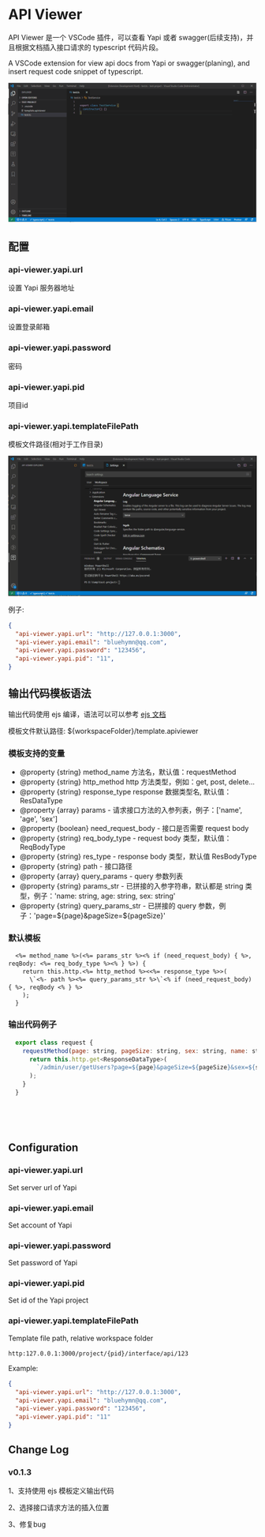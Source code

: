 # API Viewer
API Viewer 是一个 VSCode 插件，可以查看 Yapi 或者 swagger(后续支持)，并且根据文档插入接口请求的 typescript 代码片段。

A VSCode extension for view api docs from Yapi or swagger(planing), and insert request code snippet of typescript. 

<img src="./docs/guide.gif">

## 配置

### **api-viewer.yapi.url**
设置 Yapi 服务器地址

### **api-viewer.yapi.email**
设置登录邮箱

### **api-viewer.yapi.password**
密码

### **api-viewer.yapi.pid**
项目id

### **api-viewer.yapi.templateFilePath**
模板文件路径(相对于工作目录)

<img src="./docs/config.gif">

例子:

```json
{
  "api-viewer.yapi.url": "http://127.0.0.1:3000",
  "api-viewer.yapi.email": "bluehymn@qq.com",
  "api-viewer.yapi.password": "123456",
  "api-viewer.yapi.pid": "11",
}
```

## 输出代码模板语法
输出代码使用 ejs 编译，语法可以可以参考 [ejs 文档](https://github.com/mde/ejs)

模板文件默认路径: ${workspaceFolder}/template.apiviewer

### 模板支持的变量

 * @property {string} method_name 方法名，默认值：requestMethod
 * @property {string} http_method http 方法类型，例如：get, post, delete...
 * @property {string} response_type response 数据类型名, 默认值：ResDataType
 * @property {array} params - 请求接口方法的入参列表，例子：['name', 'age', 'sex']
 * @property {boolean} need_request_body - 接口是否需要 request body
 * @property {string} req_body_type - request body 类型，默认值：ReqBodyType
 * @property {string} res_type - response body 类型，默认值 ResBodyType
 * @property {string} path - 接口路径
 * @property {array} query_params - query 参数列表
 * @property {string} params_str - 已拼接的入参字符串，默认都是 string 类型，例子：'name: string, age: string, sex: string'
 * @property {string} query_params_str - 已拼接的 query 参数，例子：'page=${page}&pageSize=${pageSize}'

### 默认模板
```
  <%= method_name %>(<%= params_str %><% if (need_request_body) { %>, reqBody: <%= req_body_type %><% } %>) {
    return this.http.<%= http_method %><<%= response_type %>>(
      \`<%- path %><%= query_params_str %>\`<% if (need_request_body) { %>, reqBody <% } %>
    );
  }
```

### 输出代码例子
```js
  export class request {
    requestMethod(page: string, pageSize: string, sex: string, name: string) {
      return this.http.get<ResponseDataType>(
        `/admin/user/getUsers?page=${page}&pageSize=${pageSize}&sex=${sex}`
      );
    }
  }
```
&nbsp;

&nbsp;


## Configuration

### **api-viewer.yapi.url**
Set server url of Yapi

### **api-viewer.yapi.email**
Set account of Yapi

### **api-viewer.yapi.password**
Set password of Yapi

### **api-viewer.yapi.pid**
Set id of the Yapi project

### **api-viewer.yapi.templateFilePath**
Template file path, relative workspace folder

```
http:127.0.0.1:3000/project/{pid}/interface/api/123
```



Example:

```json
{
  "api-viewer.yapi.url": "http://127.0.0.1:3000",
  "api-viewer.yapi.email": "bluehymn@qq.com",
  "api-viewer.yapi.password": "123456",
  "api-viewer.yapi.pid": "11"
}
```

## Change Log

### v0.1.3
1、支持使用 ejs 模板定义输出代码

2、选择接口请求方法的插入位置

3、修复bug